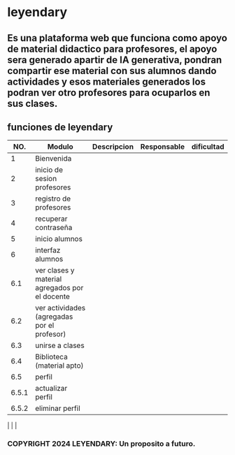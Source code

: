 # leyendary
## Es una plataforma web que funciona como apoyo de material didactico para profesores, el apoyo sera generado apartir de IA generativa, pondran compartir ese material con sus alumnos dando actividades y esos materiales generados los podran ver otro profesores para ocuparlos en sus clases.
## funciones de leyendary
|NO.|Modulo|Descripcion|Responsable|dificultad|
|---|------|-----------|-----------|----------|
|1  |Bienvenida
|2  |inicio de sesion profesores
|3  |registro de profesores
|4  |recuperar contraseña
|5  |inicio alumnos
|6  |interfaz alumnos
|6.1|ver clases y material agregados por el docente
|6.2|ver actividades (agregadas por el profesor)
|6.3|unirse a clases
|6.4|Biblioteca (material apto)
|6.5|perfil
|6.5.1|actualizar perfil
|6.5.2|eliminar perfil
|
|
|
### COPYRIGHT 2024 LEYENDARY: Un proposito a futuro.
